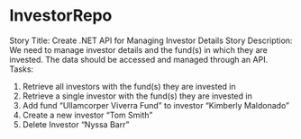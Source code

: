 # InvestorRepo

Story Title: Create .NET API for Managing Investor Details
Story Description: We need to manage investor details and the fund(s) in which they are
invested. The data should be accessed and managed through an API.
Tasks:
1. Retrieve all investors with the fund(s) they are invested in
2. Retrieve a single investor with the fund(s) they are invested in
3. Add fund “Ullamcorper Viverra Fund” to investor “Kimberly Maldonado”
4. Create a new investor “Tom Smith”
5. Delete Investor “Nyssa Barr”
